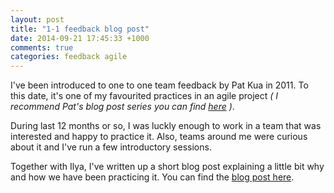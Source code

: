 ```yaml
---
layout: post
title: "1-1 feedback blog post"
date: 2014-09-21 17:45:33 +1000
comments: true
categories: feedback agile
---
```


I've been introduced to one to one team feedback by Pat Kua in 2011. To this date, it's one of my favourited practices in an agile project *( I recommend Pat's blog post series you can find [here](https://www.thekua.com/atwork/2009/10/a-guide-to-receiving-feedback-part-i-ask-for-it/) )*.

During last 12 months or so, I was luckly enough to work in a team that was interested and happy to practice it. Also, teams around me were curious about it and I've run a few introductory sessions.

<!--more--> 

Together with Ilya, I've written up a short blog post explaining a little bit why and how we have been practicing it. You can find the [blog post here](http://techblog.realestate.com.au/one-to-one-feedback-at-rea/).

